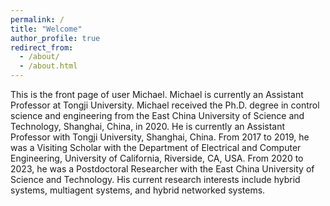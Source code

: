 ```yaml
---
permalink: /
title: "Welcome"
author_profile: true
redirect_from: 
  - /about/
  - /about.html
---
```


This is the front page of user Michael. Michael is currently an Assistant Professor at Tongji University. Michael received the Ph.D. degree in control science and engineering from the East China University of Science and Technology, Shanghai, China, in 2020. He is currently an Assistant Professor with Tongji University, Shanghai, China. From 2017 to 2019, he was a Visiting Scholar with the Department of Electrical and Computer Engineering, University of California, Riverside, CA, USA. From 2020 to 2023, he was a Postdoctoral Researcher with the East China University of Science and Technology. His current research interests include hybrid systems, multiagent systems, and hybrid networked systems. 
